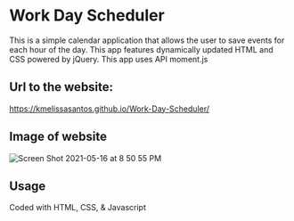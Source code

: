 # Work Day Scheduler
This is a simple calendar application that allows the user to save events for each hour of the day.
This app features dynamically updated HTML and CSS powered by jQuery.
This app uses API moment.js

## Url to the website: 
https://kmelissasantos.github.io/Work-Day-Scheduler/

## Image of website
![Screen Shot 2021-05-16 at 8 50 55 PM](https://user-images.githubusercontent.com/79613288/118418941-83ebac80-b688-11eb-83ee-8b35ccd4419d.png)


## Usage
Coded with HTML, CSS, & Javascript
